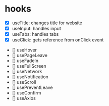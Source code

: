 # hooks

- [x] useTitle: changes title for website
- [x] useInput: handles input
- [x] useTabs: handles tabs
- [x] useClick: gets reference from onClick event
- [] useHover
- [] usePageLeave
- [] useFadeIn
- [] useFullScreen
- [] useNetwork
- [] useNotification
- [] useScroll
- [] usePreventLeave
- [] useConfirm
- [] useAxios
